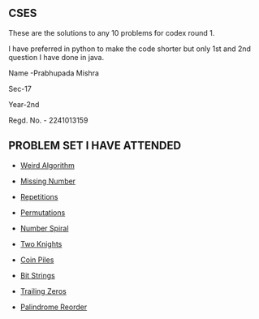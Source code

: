 ## CSES
These are the solutions to any 10 problems for codex round 1.

I have preferred in python to make the code shorter but only 1st and 2nd question I have done in java.

Name -Prabhupada Mishra

Sec-17

Year-2nd

Regd. No. - 2241013159
 

## PROBLEM SET I HAVE ATTENDED

 - [Weird Algorithm](https://cses.fi/problemset/task/1068)

 - [Missing Number](https://cses.fi/problemset/task/1083)

 - [Repetitions](https://cses.fi/problemset/task/1069)
 
 - [Permutations](https://cses.fi/problemset/task/1070)

 - [Number Spiral](https://cses.fi/problemset/task/1071)
 
 - [Two Knights](https://cses.fi/problemset/task/1072)
 
 - [Coin Piles](https://cses.fi/problemset/task/1754)
 
 - [Bit Strings](https://cses.fi/problemset/task/1617)
 
 - [Trailing Zeros](https://cses.fi/problemset/task/1618)
 
 - [Palindrome Reorder](https://cses.fi/problemset/task/1755)

   




